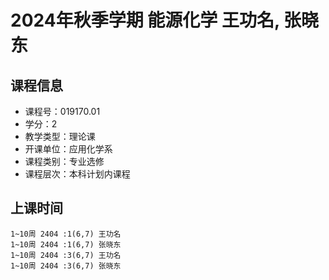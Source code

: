 # 2024年秋季学期 能源化学 王功名, 张晓东






## 课程信息

- 课程号：019170.01
- 学分：2
- 教学类型：理论课
- 开课单位：应用化学系
- 课程类别：专业选修
- 课程层次：本科计划内课程

## 上课时间

```
1~10周 2404 :1(6,7) 王功名
1~10周 2404 :1(6,7) 张晓东
1~10周 2404 :3(6,7) 王功名
1~10周 2404 :3(6,7) 张晓东
```

